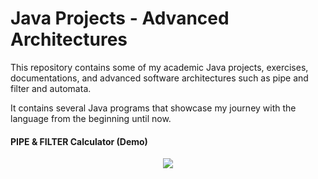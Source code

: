 # Java Projects - Advanced Architectures

This repository contains some of my academic Java projects, exercises, documentations, and advanced software architectures such as pipe and filter and automata.

It contains several Java programs that showcase my journey with the language from the beginning until now.

#### PIPE & FILTER Calculator (Demo)
<div align="center">
   <img src="https://github.com/Bilal-Belli/JavaProjectsAdvancedArchitectures/assets/74218805/88c353eb-644a-4b8a-8ef3-d0ceb27135aa">
</div>

